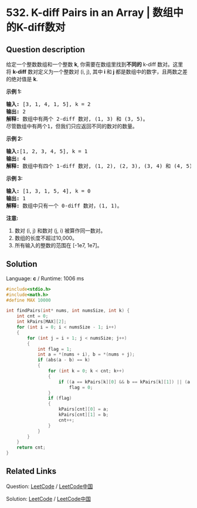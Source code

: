 # 532. K-diff Pairs in an Array | 数组中的K-diff数对

## Question description

<!--If you want to use the English description, use <p>
Given an array of integers and an integer <b>k</b>, you need to find the number of <b>unique</b> k-diff pairs in the array. Here a <b>k-diff</b> pair is defined as an integer pair (i, j), where <b>i</b> and <b>j</b> are both numbers in the array and their <a href = "https://en.wikipedia.org/wiki/Absolute_difference">absolute difference</a> is <b>k</b>.
</p>


<p><b>Example 1:</b><br />
<pre>
<b>Input:</b> [3, 1, 4, 1, 5], k = 2
<b>Output:</b> 2
<b>Explanation: </b>There are two 2-diff pairs in the array, (1, 3) and (3, 5).</br>Although we have two 1s in the input, we should only return the number of <b>unique</b> pairs.
</pre>
</p>

<p><b>Example 2:</b><br />
<pre>
<b>Input:</b>[1, 2, 3, 4, 5], k = 1
<b>Output: </b>4
<b>Explanation:</b> There are four 1-diff pairs in the array, (1, 2), (2, 3), (3, 4) and (4, 5).
</pre>
</p>

<p><b>Example 3:</b><br />
<pre>
<b>Input: </b>[1, 3, 1, 5, 4], k = 0
<b>Output: </b>1
<b>Explanation:</b> There is one 0-diff pair in the array, (1, 1).
</pre>
</p>

<p><b>Note:</b><br>
<ol>
<li>The pairs (i, j) and (j, i) count as the same pair.</li>
<li>The length of the array won't exceed 10,000.</li>
<li>All the integers in the given input belong to the range: [-1e7, 1e7].</li>
</ol>
</p> instead-->
<p>给定一个整数数组和一个整数&nbsp;<strong>k</strong>, 你需要在数组里找到<strong>不同的&nbsp;</strong>k-diff 数对。这里将&nbsp;<strong>k-diff</strong>&nbsp;数对定义为一个整数对 (i, j), 其中<strong> i </strong>和<strong> j </strong>都是数组中的数字，且两数之差的绝对值是&nbsp;<strong>k</strong>.</p>

<p><strong>示例 1:</strong></p>

<pre>
<strong>输入:</strong> [3, 1, 4, 1, 5], k = 2
<strong>输出:</strong> 2
<strong>解释: </strong>数组中有两个 2-diff 数对, (1, 3) 和 (3, 5)。
尽管数组中有两个1，但我们只应返回不同的数对的数量。
</pre>

<p><strong>示例&nbsp;2:</strong></p>

<pre>
<strong>输入:</strong>[1, 2, 3, 4, 5], k = 1
<strong>输出: </strong>4
<strong>解释:</strong> 数组中有四个 1-diff 数对, (1, 2), (2, 3), (3, 4) 和 (4, 5)。
</pre>

<p><strong>示例 3:</strong></p>

<pre>
<strong>输入: </strong>[1, 3, 1, 5, 4], k = 0
<strong>输出: </strong>1
<strong>解释:</strong> 数组中只有一个 0-diff 数对，(1, 1)。
</pre>

<p><strong>注意:</strong></p>

<ol>
	<li>数对 (i, j) 和数对&nbsp;(j, i) 被算作同一数对。</li>
	<li>数组的长度不超过10,000。</li>
	<li>所有输入的整数的范围在&nbsp;[-1e7, 1e7]。</li>
</ol>




## Solution

Language: **c**  /  Runtime: 1006 ms

```c
#include<stdio.h>
#include<math.h>
#define MAX 10000

int findPairs(int* nums, int numsSize, int k) {
    int cnt = 0;
    int kPairs[MAX][2];
    for (int i = 0; i < numsSize - 1; i++)
    {
        for (int j = i + 1; j < numsSize; j++)
        {
            int flag = 1;
            int a = *(nums + i), b = *(nums + j);
            if (abs(a - b) == k)
            {
                for (int k = 0; k < cnt; k++)
                {
                    if ((a == kPairs[k][0] && b == kPairs[k][1]) || (a == kPairs[k][1] && b == kPairs[k][0]))
                        flag = 0;
                }
                if (flag)
                {
                    kPairs[cnt][0] = a;
                    kPairs[cnt][1] = b;
                    cnt++;
                }
            }
        }
    }
    return cnt;
}
```



## Related Links

Question: [LeetCode](https://leetcode.com/problems/k-diff-pairs-in-an-array/description/)  /  [LeetCode中国](https://leetcode-cn.com/problems/k-diff-pairs-in-an-array/description/)

Solution: [LeetCode](https://leetcode.com/articles/k-diff-pairs-in-an-array/)  /  [LeetCode中国](https://leetcode-cn.com/articles/k-diff-pairs-in-an-array/)